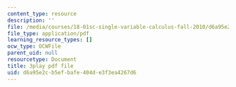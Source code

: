 ```yaml
---
content_type: resource
description: ''
file: /media/courses/18-01sc-single-variable-calculus-fall-2010/d6a95e2cb5efbafe404de3f3ea4267d6_jBkXbAgMj6s.pdf
file_type: application/pdf
learning_resource_types: []
ocw_type: OCWFile
parent_uid: null
resourcetype: Document
title: 3play pdf file
uid: d6a95e2c-b5ef-bafe-404d-e3f3ea4267d6
---
```

